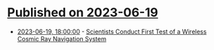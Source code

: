 # [Published on 2023-06-19](index.md)

* [2023-06-19, 18:00:00](https://science.slashdot.org/story/23/06/19/1745214/scientists-conduct-first-test-of-a-wireless-cosmic-ray-navigation-system?utm_source=rss1.0mainlinkanon&utm_medium=feed) - [Scientists Conduct First Test of a Wireless Cosmic Ray Navigation System](https://science.slashdot.org/story/23/06/19/1745214/scientists-conduct-first-test-of-a-wireless-cosmic-ray-navigation-system?utm_source=rss1.0mainlinkanon&utm_medium=feed)
